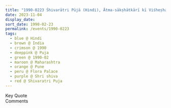 ```yaml
---
title: "1990-0223 Śhivarātri Pūjā (Hindi), Ātma-sākṣhātkārī kī Viśheṣhatāeṃ (Attributes of Self-realization), Flora Palace, Pune, Maharashtra, India"
date: 2023-11-04
display_date: 
sort_date: 1990-02-23
permalink: /events/1990-0223
tags:
  - blue @ Hindi
  - brown @ India
  - crimson @ 1990
  - deeppink @ Puja
  - green @ 1990-02
  - maroon @ Maharashtra
  - orange @ Pune
  - peru @ Flora Palace
  - purple @ Shri shiva
  - red @ Shivaratri Puja
---
```


<wave-list>
  <list-title color="green" width="75">Key Quote</list-title>
  <list-item color="BlanchedAlmond"  width="200"></list-item>
  <list-item color="Lavender"></list-item>
  <list-item color="BlanchedAlmond"></list-item>
</wave-list>

<br>

<wave-list>
  <list-title color="green" width="75">Comments</list-title>
  <list-item color="BlanchedAlmond"  width="200"></list-item>
  <list-item color="Lavender"></list-item>
  <list-item color="BlanchedAlmond"></list-item>
</wave-list>